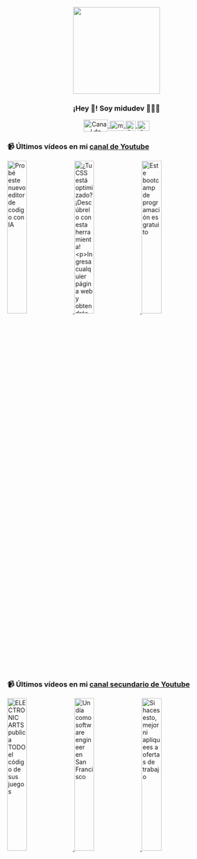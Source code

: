 <p align="center" width="300">
   <img align="center" width="200" src="https://user-images.githubusercontent.com/1561955/106762302-fda9de00-6635-11eb-99be-3ef744e60c0e.png" />
   <h3 align="center">¡Hey 👋! Soy midudev 👨🏻‍💻</h3>
</p>

<p align="center">
   <a href="https://twitch.tv/midudev" target="blank">
    <img align="center" src="https://upload.wikimedia.org/wikipedia/commons/c/ce/Twitch_logo_2019.svg" alt="Canal de Twitch de midudev" height="28px" width="56px" />
  </a>
  <span style="width: 8px;"> </span>
   <a href="https://youtube.com/midudev" target="blank">
    <img align="center" src="https://upload.wikimedia.org/wikipedia/commons/0/09/YouTube_full-color_icon_%282017%29.svg" alt="midudev" height="23px" width="33px" />
  </a>
  <span style="width: 8px;"> </span>
  <a href="https://instagram.com/midu.dev" target="blank">
    <img align="center" src="https://upload.wikimedia.org/wikipedia/commons/e/e7/Instagram_logo_2016.svg" alt="Canal de Instagram de midu.dev" height="23px" width="23px" />
  </a>
  <span style="width: 8px;"> </span>
  <a href="https://twitter.com/midudev" target="blank">
    <img align="center" src="https://upload.wikimedia.org/wikipedia/commons/thumb/6/6f/Logo_of_Twitter.svg/2491px-Logo_of_Twitter.svg.png" alt="Canal de Twitter de midudev" height="23px" width="28px" />
  </a>
</p>

### 📹 Últimos vídeos en mi [canal de Youtube](https://youtube.com/midudev?sub_confirmation=1)

<a href='https://youtu.be/3tU_PrYtZpE' target='_blank'>
  <img width='30%' src='https://img.youtube.com/vi/3tU_PrYtZpE/mqdefault.jpg' alt='Probé este nuevo editor de codigo con IA' />
</a>
<a href='https://youtu.be/IfDuCtCJV30' target='_blank'>
  <img width='30%' src='https://img.youtube.com/vi/IfDuCtCJV30/mqdefault.jpg' alt='¿Tu CSS está optimizado? ¡Descúbrelo con esta herramienta!

Ingresa cualquier página web y obtendrás' />
</a>
<a href='https://youtu.be/aRnvN5pfcog' target='_blank'>
  <img width='30%' src='https://img.youtube.com/vi/aRnvN5pfcog/mqdefault.jpg' alt='Este bootcamp de programación es gratuito' />
</a>

### 📹 Últimos vídeos en mi [canal secundario de Youtube](https://youtube.com/midulive?sub_confirmation=1)

<a href='https://youtu.be/w8aWt0tVW2c' target='_blank'>
  <img width='30%' src='https://img.youtube.com/vi/w8aWt0tVW2c/mqdefault.jpg' alt='ELECTRONIC ARTS publica TODO el código de sus juegos' />
</a>
<a href='https://youtu.be/k1wRQR-F1DM' target='_blank'>
  <img width='30%' src='https://img.youtube.com/vi/k1wRQR-F1DM/mqdefault.jpg' alt='Un día como software engineer en San Francisco' />
</a>
<a href='https://youtu.be/f0UiOZK_amY' target='_blank'>
  <img width='30%' src='https://img.youtube.com/vi/f0UiOZK_amY/mqdefault.jpg' alt='Si haces esto, mejor ni apliquees a ofertas de trabajo' />
</a>
